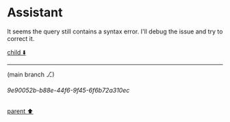 # Assistant

It seems the query still contains a syntax error. I'll debug the issue and try to correct it.

[child ⬇️](#9e90052b-b88e-44f6-9f45-6f6b72a310ec)

---

(main branch ⎇)
###### 9e90052b-b88e-44f6-9f45-6f6b72a310ec
[parent ⬆️](#45271089-d9c2-41a3-8ef2-c8415bde0700)
